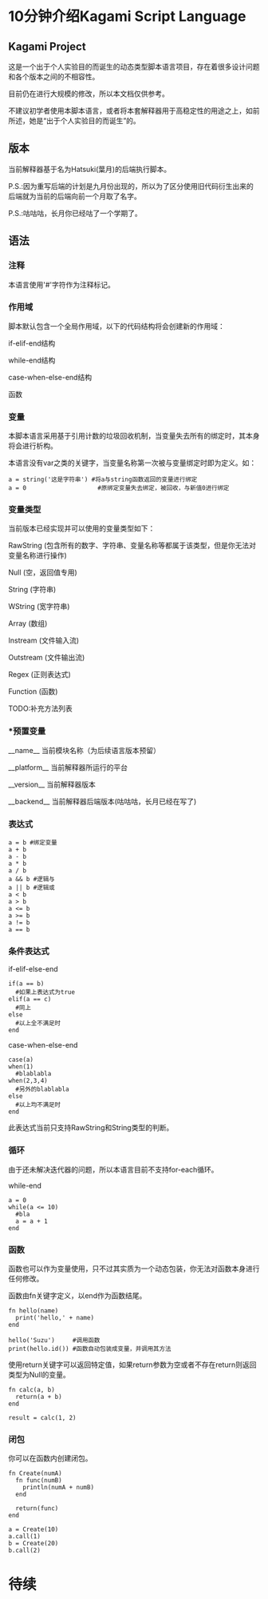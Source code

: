 # 10分钟介绍Kagami Script Language

## Kagami Project

这是一个出于个人实验目的而诞生的动态类型脚本语言项目，存在着很多设计问题和各个版本之间的不相容性。

目前仍在进行大规模的修改，所以本文档仅供参考。

不建议初学者使用本脚本语言，或者将本套解释器用于高稳定性的用途之上，如前所述，她是“出于个人实验目的而诞生”的。

## 版本

当前解释器基于名为Hatsuki(葉月)的后端执行脚本。

P.S.:因为重写后端的计划是九月份出现的，所以为了区分使用旧代码衍生出来的后端就为当前的后端向前一个月取了名字。

P.S.:咕咕咕，长月你已经咕了一个学期了。

## 语法

### 注释

本语言使用'#'字符作为注释标记。

### 作用域

脚本默认包含一个全局作用域，以下的代码结构将会创建新的作用域：

if-elif-end结构

while-end结构

case-when-else-end结构

函数

### 变量

本脚本语言采用基于引用计数的垃圾回收机制，当变量失去所有的绑定时，其本身将会进行析构。

本语言没有var之类的关键字，当变量名称第一次被与变量绑定时即为定义。如：
```
a = string('这是字符串') #将a与string函数返回的变量进行绑定
a = 0                    #原绑定变量失去绑定，被回收，与新值0进行绑定
```

### 变量类型
当前版本已经实现并可以使用的变量类型如下：

RawString (包含所有的数字、字符串、变量名称等都属于该类型，但是你无法对变量名称进行操作)

Null (空，返回值专用)

String (字符串)

WString (宽字符串)

Array (数组)

Instream (文件输入流)

Outstream (文件输出流)

Regex (正则表达式)

Function (函数)

TODO:补充方法列表

### *预置变量
\_\_name\_\_ 当前模块名称（为后续语言版本预留）

\_\_platform\_\_ 当前解释器所运行的平台

\_\_version\_\_ 当前解释器版本

\_\_backend\_\_ 当前解释器后端版本(咕咕咕，长月已经在写了)


### 表达式
```
a = b #绑定变量
a + b 
a - b 
a * b 
a / b 
a && b #逻辑与
a || b #逻辑或
a < b
a > b
a <= b
a >= b
a != b
a == b
```

### 条件表达式
if-elif-else-end
```
if(a == b)
  #如果上表达式为true
elif(a == c)
  #同上
else
  #以上全不满足时
end
```
case-when-else-end
```
case(a)
when(1)
  #blablabla
when(2,3,4)
  #另外的blablabla
else
  #以上均不满足时
end
```
此表达式当前只支持RawString和String类型的判断。

### 循环
由于还未解决迭代器的问题，所以本语言目前不支持for-each循环。

while-end
```
a = 0
while(a <= 10)
  #bla
  a = a + 1
end
```

### 函数

函数也可以作为变量使用，只不过其实质为一个动态包装，你无法对函数本身进行任何修改。

函数由fn关键字定义，以end作为函数结尾。

```
fn hello(name)
  print('hello,' + name)
end

hello('Suzu')     #调用函数
print(hello.id()) #函数自动包装成变量，并调用其方法
```

使用return关键字可以返回特定值，如果return参数为空或者不存在return则返回类型为Null的变量。
```
fn calc(a, b)
  return(a + b)
end

result = calc(1, 2)
```

### 闭包

你可以在函数内创建闭包。

```
fn Create(numA)
  fn func(numB)
    println(numA + numB)
  end
  
  return(func)
end

a = Create(10)
a.call(1)
b = Create(20)
b.call(2)
```

# 待续




